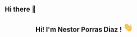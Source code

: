 ## Hi there 👋

<div align="center">
<h2> Hi! I'm Nestor Porras Diaz <nestorpodi/>! <img src="https://github.com/ABSphreak/ABSphreak/blob/master/gifs/Hi.gif" width="30px"></h2>
</div>

<!--
**nestorpodi/nestorpodi** is a ✨ _special_ ✨ repository because its `README.md` (this file) appears on your GitHub profile.

Here are some ideas to get you started:

- 🔭 I’m currently working on ...
- 🌱 I’m currently learning ...
- 👯 I’m looking to collaborate on ...
- 🤔 I’m looking for help with ...
- 💬 Ask me about ...
- 📫 How to reach me: ...
- 😄 Pronouns: ...
- ⚡ Fun fact: ...
-->
